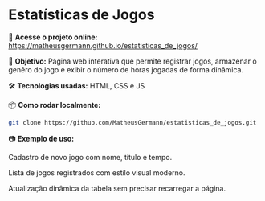 # Estatísticas de Jogos

🔗 **Acesse o projeto online:**
https://matheusgermann.github.io/estatisticas_de_jogos/

📌 **Objetivo:** Página web interativa que permite registrar jogos, armazenar o genêro do jogo e exibir o número de horas jogadas de forma dinâmica.

🛠️ **Tecnologias usadas:** HTML, CSS e JS

📦 **Como rodar localmente:**
```bash
git clone https://github.com/MatheusGermann/estatisticas_de_jogos.git
```

📷 **Exemplo de uso:**

Cadastro de novo jogo com nome, título e tempo.

Lista de jogos registrados com estilo visual moderno.

Atualização dinâmica da tabela sem precisar recarregar a página.
